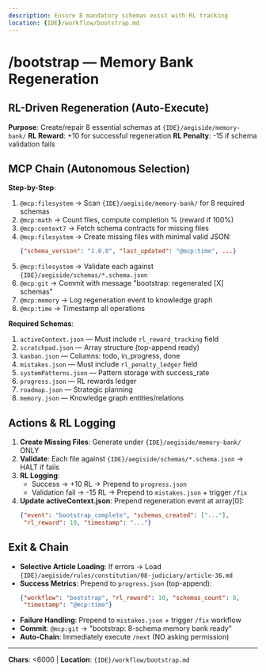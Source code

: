 ```yaml
---
description: Ensure 8 mandatory schemas exist with RL tracking
location: {IDE}/workflow/bootstrap.md
---
```


# /bootstrap — Memory Bank Regeneration

## RL-Driven Regeneration (Auto-Execute)

**Purpose**: Create/repair 8 essential schemas at `{IDE}/aegiside/memory-bank/`
**RL Reward**: +10 for successful regeneration
**RL Penalty**: -15 if schema validation fails

## MCP Chain (Autonomous Selection)

**Step-by-Step**:
1. `@mcp:filesystem` → Scan `{IDE}/aegiside/memory-bank/` for 8 required schemas
2. `@mcp:math` → Count files, compute completion % (reward if 100%)
3. `@mcp:context7` → Fetch schema contracts for missing files
4. `@mcp:filesystem` → Create missing files with minimal valid JSON:
   ```json
   {"schema_version": "1.0.0", "last_updated": "@mcp:time", ...}
   ```
5. `@mcp:filesystem` → Validate each against `{IDE}/aegiside/schemas/*.schema.json`
6. `@mcp:git` → Commit with message "bootstrap: regenerated [X] schemas"
7. `@mcp:memory` → Log regeneration event to knowledge graph
8. `@mcp:time` → Timestamp all operations

**Required Schemas**:
1. `activeContext.json` — Must include `rl_reward_tracking` field
2. `scratchpad.json` — Array structure (top-append ready)
3. `kanban.json` — Columns: todo, in_progress, done
4. `mistakes.json` — Must include `rl_penalty_ledger` field
5. `systemPatterns.json` — Pattern storage with success_rate
6. `progress.json` — RL rewards ledger
7. `roadmap.json` — Strategic planning
8. `memory.json` — Knowledge graph entities/relations

## Actions & RL Logging

1. **Create Missing Files**: Generate under `{IDE}/aegiside/memory-bank/` ONLY
2. **Validate**: Each file against `{IDE}/aegiside/schemas/*.schema.json` → HALT if fails
3. **RL Logging**:
   - Success → +10 RL → Prepend to `progress.json`
   - Validation fail → -15 RL → Prepend to `mistakes.json` + trigger `/fix`
4. **Update activeContext.json**: Prepend regeneration event at array[0]:
   ```json
   {"event": "bootstrap_complete", "schemas_created": ["..."], 
    "rl_reward": 10, "timestamp": "..."}
   ```

## Exit & Chain

- **Selective Article Loading**: If errors → Load `{IDE}/aegiside/rules/constitution/08-judiciary/article-36.md`
- **Success Metrics**: Prepend to `progress.json` (top-append):
  ```json
  {"workflow": "bootstrap", "rl_reward": 10, "schemas_count": 8, 
   "timestamp": "@mcp:time"}
  ```
- **Failure Handling**: Prepend to `mistakes.json` + trigger `/fix` workflow
- **Commit**: `@mcp:git` → "bootstrap: 8-schema memory bank ready"
- **Auto-Chain**: Immediately execute `/next` (NO asking permission)

---
**Chars**: <6000 | **Location**: `{IDE}/workflow/bootstrap.md`
